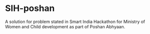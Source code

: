 # SIH-poshan

A solution for problem stated in Smart India Hackathon for Ministry of Women and Child development as part of Poshan Abhyaan.

